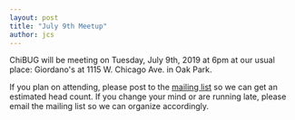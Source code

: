 ```yaml
---
layout: post
title: "July 9th Meetup"
author: jcs
---
```


ChiBUG will be meeting on
Tuesday, July 9th, 2019
at
6pm
at
our usual place: Giordano's at 1115 W. Chicago Ave. in Oak Park.

If you plan on attending, please post to the
[mailing list]()
so we can get an estimated head count.
If you change your mind or are running late, please email the mailing list so
we can organize accordingly.
